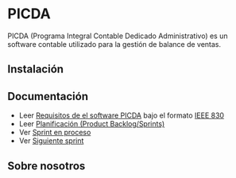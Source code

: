 # PICDA
PICDA (Programa Integral Contable Dedicado Administrativo) es un software contable utilizado para la gestión de balance de ventas.

## Instalación


## Documentación 

 -  Leer [Requisitos de el software PICDA](https://docs.google.com/document/d/19kU4cGhMIdsixqF2NQH6RBeqVnIhPWorMFB7RPaK4OA/edit#) bajo el formato [IEEE 830](https://www.fdi.ucm.es/profesor/gmendez/docs/is0809/ieee830.pdf)
 -  Leer [Planificación (Product Backlog/Sprints)](https://docs.google.com/document/d/1qtXg7fapliBsOA0fl0WSG--WvriU_0QEb8ORqnfbmX4/edit?usp=sharing)
 -  Ver [Sprint en proceso](https://trello.com/b/F0L7Ituj/sprint)
 -  Ver [Siguiente sprint](https://trello.com/b/wvxZCS0c/sprint-2)

## Sobre nosotros
